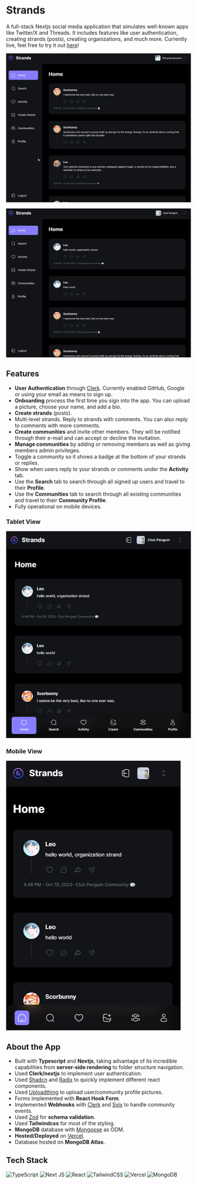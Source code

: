 # Strands

A full-stack Nextjs social media application that simulates well-known apps like Twitter/X and Threads. It includes features like user authentication, creating strands (posts), creating organizations, and much more.
Currently live, feel free to try it out [here](https://strands-sandy.vercel.app/)!

![](https://github.com/leonardodeutsch/project-gif-hosting/blob/main/StrandsCreateStrand.gif)

![](https://github.com/leonardodeutsch/project-gif-hosting/blob/main/StrandsFeatures.gif)

## Features
- **User Authentication** through [Clerk](https://clerk.com/). Currently enabled GitHub, Google or using your email as means to sign up.
- **Onboarding** process the first time you sign into the app. You can upload a picture, choose your name, and add a bio.
- **Create strands** (posts).
- Multi-level strands. Reply to strands with comments. You can also reply to comments with more comments.
- **Create communities** and invite other members. They will be notified through their e-mail and can accept or decline the invitation.
- **Manage communities** by adding or removing members as well as giving members admin privileges.
- Toggle a community so it shows a badge at the bottom of your strands or replies.
- Show when users reply to your strands or comments under the **Activity** tab.
- Use the **Search** tab to search through all signed up users and travel to their **Profile**.
- Use the **Communities** tab to search through all existing communities and travel to their **Community Profile**.
- Fully operational on mobile devices.

### Tablet View
![](https://github.com/leonardodeutsch/project-gif-hosting/blob/main/strandstabletview.png)

### Mobile View
![](https://github.com/leonardodeutsch/project-gif-hosting/blob/main/strandsmobileview.png)

## About the App
- Built with **Typescript** and **Nextjs**, taking advantage of its incredible capabilities from **server-side rendering** to folder structure navigation.
- Used **Clerk/nextjs** to implement user authentication.
- Used [Shadcn](https://ui.shadcn.com/) and [Radix](https://www.radix-ui.com/) to quickly implement different react components.
- Used [Uploadthing](https://uploadthing.com/) to upload user/community profile pictures.
- Forms implemented with **React Hook Form**.
- Implemented **Webhooks** with [Clerk](https://clerk.com/) and [Svix](https://www.svix.com/) to handle community events.
- Used [Zod](https://github.com/colinhacks/zod) for **schema validation**.
- Used **Tailwindcss** for most of the styling.
- **MongoDB** database with [Mongoose](https://mongoosejs.com/) as ODM.
- **Hosted/Deployed** on [Vercel](https://vercel.com/).
- Database hosted on **MongoDB Atlas**.

## Tech Stack
![TypeScript](https://img.shields.io/badge/typescript-%23007ACC.svg?style=for-the-badge&logo=typescript&logoColor=white)
![Next JS](https://img.shields.io/badge/Next-black?style=for-the-badge&logo=next.js&logoColor=white)
![React](https://img.shields.io/badge/React-20232A?style=for-the-badge&logo=react&logoColor=61DAFB)
![TailwindCSS](https://img.shields.io/badge/tailwindcss-%2338B2AC.svg?style=for-the-badge&logo=tailwind-css&logoColor=white)
![Vercel](https://img.shields.io/badge/vercel-%23000000.svg?style=for-the-badge&logo=vercel&logoColor=white)
![MongoDB](https://img.shields.io/badge/MongoDB-%234ea94b.svg?style=for-the-badge&logo=mongodb&logoColor=white)

